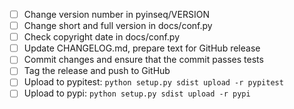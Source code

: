 - [ ] Change version number in pyinseq/VERSION
- [ ] Change short and full version in docs/conf.py
- [ ] Check copyright date in docs/conf.py
- [ ] Update CHANGELOG.md, prepare text for GitHub release
- [ ] Commit changes and ensure that the commit passes tests
- [ ] Tag the release and push to GitHub
- [ ] Upload to pypitest: `python setup.py sdist upload -r pypitest`
- [ ] Upload to pypi: `python setup.py sdist upload -r pypi`
